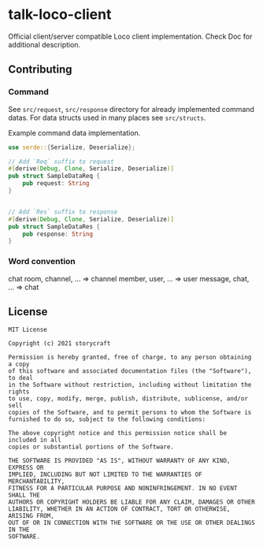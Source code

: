 # talk-loco-client
Official client/server compatible Loco client implementation. Check Doc for additional description.

## Contributing

### Command
See `src/request`, `src/response` directory for already implemented command datas.
For data structs used in many places see `src/structs`.

Example command data implementation.
```rust
use serde::{Serialize, Deserialize};

// Add `Req` suffix to request
#[derive(Debug, Clone, Serialize, Deserialize)]
pub struct SampleDataReq {
    pub request: String
}


// Add `Res` suffix to response
#[derive(Debug, Clone, Serialize, Deserialize)]
pub struct SampleDataRes {
    pub response: String
}
```

### Word convention
chat room, channel, ... => channel
member, user, ... => user
message, chat, ... => chat

## License
```
MIT License

Copyright (c) 2021 storycraft

Permission is hereby granted, free of charge, to any person obtaining a copy
of this software and associated documentation files (the "Software"), to deal
in the Software without restriction, including without limitation the rights
to use, copy, modify, merge, publish, distribute, sublicense, and/or sell
copies of the Software, and to permit persons to whom the Software is
furnished to do so, subject to the following conditions:

The above copyright notice and this permission notice shall be included in all
copies or substantial portions of the Software.

THE SOFTWARE IS PROVIDED "AS IS", WITHOUT WARRANTY OF ANY KIND, EXPRESS OR
IMPLIED, INCLUDING BUT NOT LIMITED TO THE WARRANTIES OF MERCHANTABILITY,
FITNESS FOR A PARTICULAR PURPOSE AND NONINFRINGEMENT. IN NO EVENT SHALL THE
AUTHORS OR COPYRIGHT HOLDERS BE LIABLE FOR ANY CLAIM, DAMAGES OR OTHER
LIABILITY, WHETHER IN AN ACTION OF CONTRACT, TORT OR OTHERWISE, ARISING FROM,
OUT OF OR IN CONNECTION WITH THE SOFTWARE OR THE USE OR OTHER DEALINGS IN THE
SOFTWARE.
```